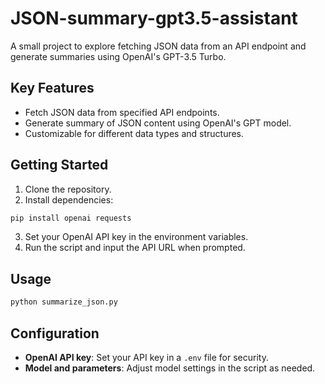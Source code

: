 # JSON-summary-gpt3.5-assistant

A small project to explore fetching JSON data from an API endpoint and generate summaries using OpenAI's GPT-3.5 Turbo. 

## Key Features
- Fetch JSON data from specified API endpoints.
- Generate summary of JSON content using OpenAI's GPT model.
- Customizable for different data types and structures.

## Getting Started
1. Clone the repository.
2. Install dependencies: 
```bash
pip install openai requests
```
3. Set your OpenAI API key in the environment variables.
4. Run the script and input the API URL when prompted.

## Usage
```python
python summarize_json.py
```

## Configuration
- **OpenAI API key**: Set your API key in a `.env` file for security.
- **Model and parameters**: Adjust model settings in the script as needed.


